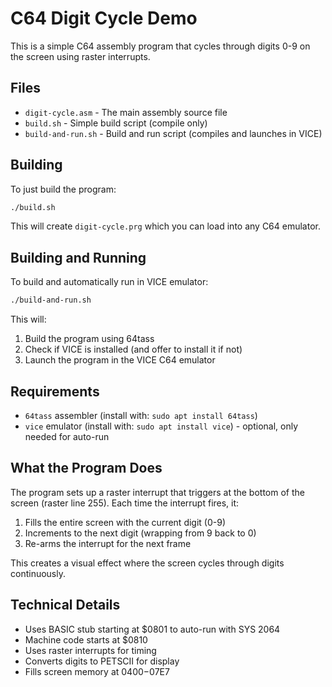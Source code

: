 # C64 Digit Cycle Demo

This is a simple C64 assembly program that cycles through digits 0-9 on the screen using raster interrupts.

## Files

- `digit-cycle.asm` - The main assembly source file
- `build.sh` - Simple build script (compile only)
- `build-and-run.sh` - Build and run script (compiles and launches in VICE)

## Building

To just build the program:
```bash
./build.sh
```

This will create `digit-cycle.prg` which you can load into any C64 emulator.

## Building and Running

To build and automatically run in VICE emulator:
```bash
./build-and-run.sh
```

This will:
1. Build the program using 64tass
2. Check if VICE is installed (and offer to install it if not)
3. Launch the program in the VICE C64 emulator

## Requirements

- `64tass` assembler (install with: `sudo apt install 64tass`)
- `vice` emulator (install with: `sudo apt install vice`) - optional, only needed for auto-run

## What the Program Does

The program sets up a raster interrupt that triggers at the bottom of the screen (raster line 255). Each time the interrupt fires, it:

1. Fills the entire screen with the current digit (0-9)
2. Increments to the next digit (wrapping from 9 back to 0)
3. Re-arms the interrupt for the next frame

This creates a visual effect where the screen cycles through digits continuously.

## Technical Details

- Uses BASIC stub starting at $0801 to auto-run with SYS 2064
- Machine code starts at $0810
- Uses raster interrupts for timing
- Converts digits to PETSCII for display
- Fills screen memory at $0400-$07E7
